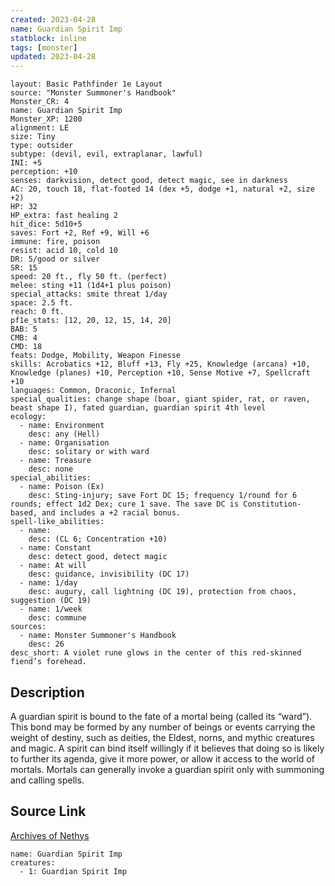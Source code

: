 ```yaml
---
created: 2023-04-28
name: Guardian Spirit Imp
statblock: inline
tags: [monster]
updated: 2023-04-28
---
```

```statblock
layout: Basic Pathfinder 1e Layout
source: "Monster Summoner's Handbook"
Monster_CR: 4
name: Guardian Spirit Imp
Monster_XP: 1200
alignment: LE
size: Tiny
type: outsider
subtype: (devil, evil, extraplanar, lawful)
INI: +5
perception: +10
senses: darkvision, detect good, detect magic, see in darkness
AC: 20, touch 18, flat-footed 14 (dex +5, dodge +1, natural +2, size +2)
HP: 32
HP_extra: fast healing 2
hit_dice: 5d10+5
saves: Fort +2, Ref +9, Will +6
immune: fire, poison
resist: acid 10, cold 10
DR: 5/good or silver
SR: 15
speed: 20 ft., fly 50 ft. (perfect)
melee: sting +11 (1d4+1 plus poison)
special_attacks: smite threat 1/day
space: 2.5 ft.
reach: 0 ft.
pf1e_stats: [12, 20, 12, 15, 14, 20]
BAB: 5
CMB: 4
CMD: 18
feats: Dodge, Mobility, Weapon Finesse
skills: Acrobatics +12, Bluff +13, Fly +25, Knowledge (arcana) +10, Knowledge (planes) +10, Perception +10, Sense Motive +7, Spellcraft +10
languages: Common, Draconic, Infernal
special_qualities: change shape (boar, giant spider, rat, or raven, beast shape I), fated guardian, guardian spirit 4th level
ecology:
  - name: Environment
    desc: any (Hell)
  - name: Organisation
    desc: solitary or with ward
  - name: Treasure
    desc: none
special_abilities:
  - name: Poison (Ex)
    desc: Sting-injury; save Fort DC 15; frequency 1/round for 6 rounds; effect 1d2 Dex; cure 1 save. The save DC is Constitution-based, and includes a +2 racial bonus.
spell-like_abilities:
  - name:
    desc: (CL 6; Concentration +10)
  - name: Constant
    desc: detect good, detect magic
  - name: At will
    desc: guidance, invisibility (DC 17)
  - name: 1/day
    desc: augury, call lightning (DC 19), protection from chaos, suggestion (DC 19)
  - name: 1/week
    desc: commune
sources:
  - name: Monster Summoner's Handbook
    desc: 26
desc_short: A violet rune glows in the center of this red-skinned fiend’s forehead.
```
## Description
A guardian spirit is bound to the fate of a mortal being (called its “ward”). This bond may be formed by any number of beings or events carrying the weight of destiny, such as deities, the Eldest, norns, and mythic creatures and magic. A spirit can bind itself willingly if it believes that doing so is likely to further its agenda, give it more power, or allow it access to the world of mortals. Mortals can generally invoke a guardian spirit only with summoning and calling spells.
## Source Link
[Archives of Nethys](https://aonprd.com/MonsterDisplay.aspx?ItemName=Guardian%20Spirit%20Imp)
```encounter-table
name: Guardian Spirit Imp
creatures:
  - 1: Guardian Spirit Imp
```

